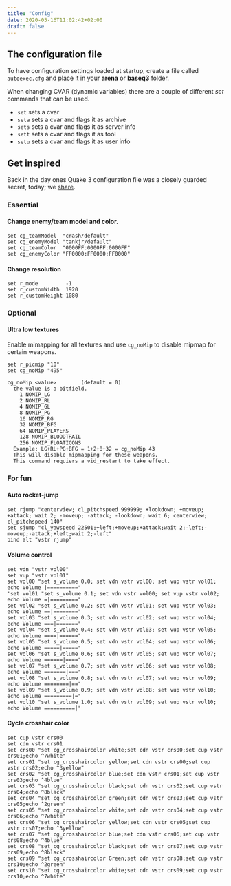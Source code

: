 ```yaml
---
title: "Config"
date: 2020-05-16T11:02:42+02:00
draft: false
---
```


## The configuration file

To have configuration settings loaded at startup, create a file called `autoexec.cfg` and place it in your **arena** or **baseq3** folder.

When changing CVAR (dynamic variables) there are a couple of different *set* commands that can be used.

- `set` sets a cvar
- `seta` sets a cvar and flags it as archive
- `sets` sets a cvar and flags it as server info
- `sett` sets a cvar and flags it as tool
- `setu` sets a cvar and flags it as user info

## Get inspired

Back in the day ones Quake 3 configuration file was a closely guarded secret, today; we [share](https://github.com/ra3se/Quake-3-Rocket-Arena-3-Configs).

### Essential

#### Change enemy/team model and color.

```
set cg_teamModel  "crash/default"
set cg_enemyModel "tankjr/default"
set cg_teamColor  "0000FF:0000FF:0000FF"
set cg_enemyColor "FF0000:FF0000:FF0000"
```

#### Change resolution

```
set r_mode         -1
set r_customWidth  1920
set r_customHeight 1080
```

### Optional


#### Ultra low textures

Enable mimapping for all textures and use `cg_noMip` to disable mipmap for certain weapons.

```
set r_picmip "10"
set cg_noMip "495"
```

```
cg_noMip <value>        (default = 0)
  the value is a bitfield.
    1 NOMIP_LG
    2 NOMIP_RL
    4 NOMIP_GL
    8 NOMIP_PG
    16 NOMIP_RG
    32 NOMIP_BFG
    64 NOMIP_PLAYERS
    128 NOMIP_BLOODTRAIL
    256 NOMIP_FLOATICONS
  Example: LG+RL+PG+BFG = 1+2+8+32 = cg_noMip 43
  This will disable mipmapping for these weapons.
  This command requiers a vid_restart to take effect.
```

### For fun

#### Auto rocket-jump

```
set rjump "centerview; cl_pitchspeed 999999; +lookdown; +moveup; +attack; wait 2; -moveup; -attack; -lookdown; wait 6; centerview; cl_pitchspeed 140"
set sjump "cl_yawspeed 22501;+left;+moveup;+attack;wait 2;-left;-moveup;-attack;+left;wait 2;-left"
bind alt "vstr rjump"
```

#### Volume control

```
set vdn	"vstr vol00"
set vup	"vstr vol01"
set vol00 "set s_volume 0.0; set vdn vstr vol00; set vup vstr vol01; echo Volume |=========="
'set vol01 "set s_volume 0.1; set vdn vstr vol00; set vup vstr vol02; echo Volume =|========="
set vol02 "set s_volume 0.2; set vdn vstr vol01; set vup vstr vol03; echo Volume ==|========"
set vol03 "set s_volume 0.3; set vdn vstr vol02; set vup vstr vol04; echo Volume ===|======="
set vol04 "set s_volume 0.4; set vdn vstr vol03; set vup vstr vol05; echo Volume ====|======"
set vol05 "set s_volume 0.5; set vdn vstr vol04; set vup vstr vol06; echo Volume =====|====="
set vol06 "set s_volume 0.6; set vdn vstr vol05; set vup vstr vol07; echo Volume ======|===="
set vol07 "set s_volume 0.7; set vdn vstr vol06; set vup vstr vol08; echo Volume =======|==="
set vol08 "set s_volume 0.8; set vdn vstr vol07; set vup vstr vol09; echo Volume ========|=="
set vol09 "set s_volume 0.9; set vdn vstr vol08; set vup vstr vol10; echo Volume =========|="
set vol10 "set s_volume 1.0; set vdn vstr vol09; set vup vstr vol10; echo Volume ==========|"
```

#### Cycle crosshair color

```
set cup vstr crs00
set cdn vstr crs01
set crs00 "set cg_crosshaircolor white;set cdn vstr crs00;set cup vstr crs01;echo ^7white"
set crs01 "set cg_crosshaircolor yellow;set cdn vstr crs00;set cup vstr crs02;echo ^3yellow"
set crs02 "set cg_crosshaircolor blue;set cdn vstr crs01;set cup vstr crs03;echo ^4blue"
set crs03 "set cg_crosshaircolor black;set cdn vstr crs02;set cup vstr crs04;echo ^8black"
set crs04 "set cg_crosshaircolor green;set cdn vstr crs03;set cup vstr crs05;echo ^2green"
set crs05 "set cg_crosshaircolor white;set cdn vstr crs04;set cup vstr crs06;echo ^7white"
set crs06 "set cg_crosshaircolor yellow;set cdn vstr crs05;set cup vstr crs07;echo ^3yellow"
set crs07 "set cg_crosshaircolor blue;set cdn vstr crs06;set cup vstr crs08;echo ^4blue"
set crs08 "set cg_crosshaircolor black;set cdn vstr crs07;set cup vstr crs09;echo ^8black"
set crs09 "set cg_crosshaircolor Green;set cdn vstr crs08;set cup vstr crs10;echo ^2green"
set crs10 "set cg_crosshaircolor white;set cdn vstr crs09;set cup vstr crs10;echo ^7white"
```
